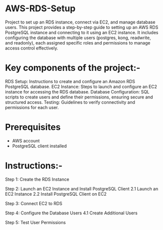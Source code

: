 # AWS-RDS-Setup
Project to set up an RDS instance, connect via EC2, and manage database users.
This project provides a step-by-step guide to setting up an AWS RDS PostgreSQL instance and connecting to it using an EC2 instance. It includes configuring the database with multiple users (postgres, kong, readwrite, and readonly), each assigned specific roles and permissions to manage access control effectively.

# Key components of the project:-
RDS Setup: Instructions to create and configure an Amazon RDS PostgreSQL database.
EC2 Instance: Steps to launch and configure an EC2 instance for accessing the RDS database.
Database Configuration: SQL scripts to create users and define their permissions, ensuring secure and structured access.
Testing: Guidelines to verify connectivity and permissions for each user.

# Prerequisites
- AWS account
- PostgreSQL client installed

  
# Instructions:-

Step 1: Create the RDS Instance

Step 2: Launch an EC2 Instance and Install PostgreSQL Client
       2.1 Launch an EC2 Instance
       2.2 Install PostgreSQL Client on EC2

Step 3: Connect EC2 to RDS

Step 4: Configure the Database Users
       4.1 Create Additional Users

Step 5: Test User Permissions
